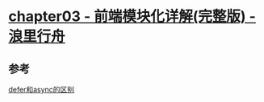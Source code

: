 
# [chapter03 - 前端模块化详解(完整版) - 浪里行舟](https://juejin.cn/post/6844903744518389768#heading-4)


## 参考
[defer和async的区别](https://segmentfault.com/q/1010000000640869)
